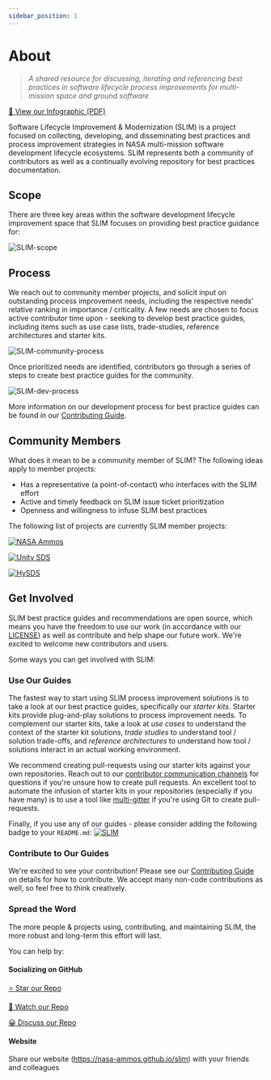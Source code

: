 ```yaml
---
sidebar_position: 1
---
```


# About

> _A shared resource for discussing, iterating and referencing best practices in software lifecycle process improvements for multi-mission space and ground software_

[📖 View our Infographic (PDF)](https://github.com/NASA-AMMOS/slim/files/8534342/SLIM-Infographic.pdf)

Software Lifecycle Improvement & Modernization (SLIM) is a project focused on collecting, developing, and disseminating best practices and process improvement strategies in NASA multi-mission software development lifecycle ecosystems. SLIM represents both a community of contributors as well as a continually evolving repository for best practices documentation.

## Scope

There are three key areas within the software development lifecycle improvement space that SLIM focuses on providing best practice guidance for:

![SLIM-scope](https://user-images.githubusercontent.com/3129134/164510892-e95d6091-2038-43d5-9d4d-4880bd0b068f.png)

## Process

We reach out to community member projects, and solicit input on outstanding process improvement needs, including the respective needs' relative ranking in importance / criticality. A few needs are chosen to focus active contributor time upon - seeking to develop best practice guides, including items such as use case lists, trade-studies, reference architectures and starter kits. 

![SLIM-community-process](https://user-images.githubusercontent.com/3129134/164385744-3ba6c442-e4a8-41df-9f64-44b8faa9562a.png)

Once prioritized needs are identified, contributors go through a series of steps to create best practice guides for the community. 

![SLIM-dev-process](https://user-images.githubusercontent.com/3129134/164385960-911bff81-9218-4ba3-bcee-b60284a8b05c.png)

More information on our development process for best practice guides can be found in our [Contributing Guide](docs/contribute/CONTRIBUTING#contributing-a-best-practice-guide).

## Community Members

What does it mean to be a community member of SLIM? The following ideas apply to member projects:
- Has a representative (a point-of-contact) who interfaces with the SLIM effort
- Active and timely feedback on SLIM issue ticket prioritization
- Openness and willingness to infuse SLIM best practices 

The following list of projects are currently SLIM member projects:

<a href="https://github.com/nasa-ammos/" rel="NASA AMMOS">![NASA Ammos](https://avatars.githubusercontent.com/u/37851411?s=200&v=4)</a>

<a href="https://github.com/unity-sds/" rel="Unity SDS">![Unity SDS](https://user-images.githubusercontent.com/3129134/163255685-857aa780-880f-4c09-b08c-4b53bf4af54d.png)</a>

<a href="https://github.com/hysds/" rel="HySDS">![HySDS](https://user-images.githubusercontent.com/3129134/161156679-c3dcec08-b6af-44e4-910c-5ec82ef18649.png)</a>

## Get Involved

SLIM best practice guides and recommendations are open source, which means you have the freedom to use our work (in accordance with our [LICENSE](https://nasa-ammos.github.io/slim/LICENSE)) as well as contribute and help shape our future work. We're excited to welcome new contributors and users.

Some ways you can get involved with SLIM:

### Use Our Guides

The fastest way to start using SLIM process improvement solutions is to take a look at our best practice guides, specifically our *starter kits*. Starter kits provide plug-and-play solutions to process improvement needs. To complement our starter kits, take a look at *use cases* to understand the context of the starter kit solutions, *trade studies* to understand tool / solution trade-offs, and *reference architectures* to understand how tool / solutions interact in an actual working environment. 

We recommend creating pull-requests using our starter kits against your own repositories. Reach out to our [contributor communication channels](docs/contribute/CONTRIBUTING.md#communication-channels) for questions if you're unsure how to create pull requests. An excellent tool to automate the infusion of starter kits in your repositories (especially if you have many) is to use a tool like [multi-gitter](https://github.com/lindell/multi-gitter) if you're using Git to create pull-requests. 

Finally, if you use any of our guides - please consider adding the following badge to your `README.md`: 
[![SLIM](https://img.shields.io/badge/Best%20Practices%20from-SLIM-blue)](https://nasa-ammos.github.io/slim/)

### Contribute to Our Guides

We're excited to see your contribution! Please see our [Contributing Guide](docs/contribute/CONTRIBUTING.md) on details for how to contribute. We accept many non-code contributions as well, so feel free to think creatively. 

### Spread the Word

The more people & projects using, contributing, and maintaining SLIM, the more robust and long-term this effort will last. 

You can help by:

#### Socializing on GitHub

[⭐ Star our Repo](https://github.com/nasa-ammos/slim)

[👀 Watch our Repo](https://github.com/nasa-ammos/slim)

[😀 Discuss our Repo](https://github.com/nasa-ammos/slim)

#### Website

Share our website (https://nasa-ammos.github.io/slim) with your friends and colleagues
